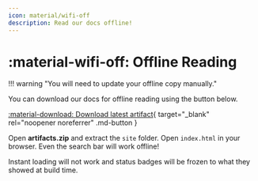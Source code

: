 ```yaml
---
icon: material/wifi-off
description: Read our docs offline!
---
```


# :material-wifi-off: Offline Reading

!!! warning "You will need to update your offline copy manually."

You can download our docs for offline reading using the button below.

[:material-download: Download latest artifact](https://git.blendos.co/api/v4/projects/28/jobs/artifacts/main/download?job=offline){ target="_blank" rel="noopener noreferrer" .md-button }



Open **artifacts.zip** and extract the `site` folder. Open `index.html` in your browser. Even the search bar will work offline! 

Instant loading will not work and status badges will be frozen to what they showed at build time.